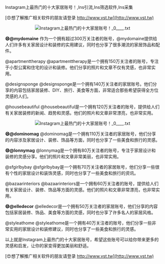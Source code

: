 Instagram上最热门的十大家居账号！,Ins引流,Ins筛选软件,Ins采集

[😍想了解推广相关软件的朋友请登录 http://www.vst.tw](http://www.vst.tw)

 <center><img src="https://vst.tw/MP4/tuiguang/png/2.png" alt="Instagram上最热门的十大家居账号！_0____.txt"></center>

**😄@mydomaine**
作为一个拥有超过300万关注者的账号，@mydomaine提供给人们许多有关家居设计和装修的实用建议，同时也分享了很多潮流的家居饰品和配件。

@apartmenttherapy
@apartmenttherapy是一个拥有150万关注者的账号，专注于小型公寓和住宅的设计和装修。他们分享的照片和文章不仅有灵感，也非常实用。

@designsponge
@designsponge是一个拥有140万关注者的家居账号。他们分享的内容包括家居装修、DIY、旅行、美食等方面，非常适合那些希望获得全方位灵感的人们。

@housebeautiful
@housebeautiful是一个拥有120万关注者的账号，提供给人们有关家居装修的新闻、趋势和灵感。他们的照片和文章非常漂亮，也非常实用。

 <center><img src="https://vst.tw/MP4/tuiguang/png/3.png" alt="Instagram上最热门的十大家居账号！_0____.txt"></center>

**😄@dominomag**
@dominomag是一个拥有110万关注者的家居账号，他们分享的内容涉及家居设计、装修、饰品等方面，同时也分享了一些美食和旅行的灵感。

**😄@lonnymag**
@lonnymag是一个拥有80万关注者的账号，专注于家居设计和装修的灵感分享。他们的照片和文章非常美丽，也非常实用。

@sfgirlbybay
@sfgirlbybay是一个拥有70万关注者的家居账号，他们分享一些很有个性的家居设计和装饰灵感，同时也分享了一些美食和旅行的资讯。

@bazaarinteriors
@bazaarinteriors是一个拥有60万关注者的账号，提供给人们有关家居设计、装修、饰品等方面的灵感。他们的照片和文章非常漂亮，也非常实用。

**😄@elledecor**
@elledecor是一个拥有50万关注者的家居账号，他们分享的内容包括家居装修、饰品、美食等方面的灵感，同时也分享了许多名人的家居风格。

@styleathome
@styleathome是一个拥有40万关注者的账号，他们分享一些非常实用的家居设计和装修建议，同时也分享了一些美食和旅行的灵感。

以上就是Instagram上最热门的十大家居账号，希望这些账号可以给你带来更多的灵感和启发，让你的家变得更加美丽和舒适。

[😍想了解推广相关软件的朋友请登录 http://www.vst.tw](http://www.vst.tw)



